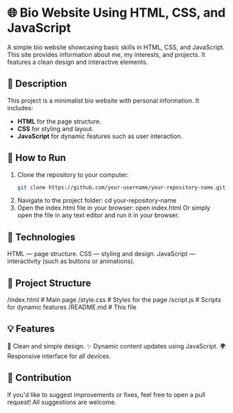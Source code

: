 # 🌐 Bio Website Using HTML, CSS, and JavaScript

A simple bio website showcasing basic skills in HTML, CSS, and JavaScript. This site provides information about me, my interests, and projects. It features a clean design and interactive elements.

## 📝 Description

This project is a minimalist bio website with personal information. It includes:

- **HTML** for the page structure.
- **CSS** for styling and layout.
- **JavaScript** for dynamic features such as user interaction.

## 🚀 How to Run

1. Clone the repository to your computer:
   ```bash
   git clone https://github.com/your-username/your-repository-name.git
2. Navigate to the project folder:
   cd your-repository-name
3. Open the index.html file in your browser:
   open index.html
Or simply open the file in any text editor and run it in your browser.

## 🔧 Technologies
HTML — page structure.
CSS — styling and design.
JavaScript — interactivity (such as buttons or animations).

## 📂 Project Structure
/index.html       # Main page
/style.css        # Styles for the page
/script.js        # Scripts for dynamic features
/README.md        # This file

## 💡 Features
🎨 Clean and simple design.
✨ Dynamic content updates using JavaScript.
🌍 Responsive interface for all devices.

## 🤝 Contribution
If you'd like to suggest improvements or fixes, feel free to open a pull request! All suggestions are welcome.
